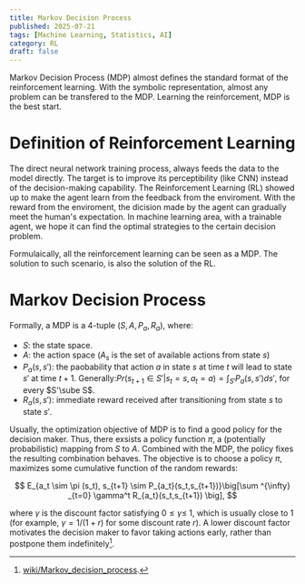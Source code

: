 ```yaml
---
title: Markov Decision Process
published: 2025-07-21
tags: [Machine Learning, Statistics, AI]
category: RL
draft: false
---
```


Markov Decision Process (MDP) almost defines the standard format of the reinforcement learning. With the symbolic representation, almost any problem can be transfered to the MDP. Learning the reinforcement, MDP is the best start. 

# Definition of Reinforcement Learning

The direct neural network training process, always feeds the data to the model directly. The target is to improve its perceptibility (like CNN) instead of the decision-making capability. The Reinforcement Learning (RL) showed up to make the agent learn from the feedback from the enviroment. With the reward from the enviroment, the dicision made by the agent can gradually meet the human's expectation. In machine learning area, with a trainable agent, we hope it can find the optimal strategies to the certain decision problem. 

Formulaically, all the reinforcement learning can be seen as a MDP. The solution to such scenario, is also the solution of the RL. 

# Markov Decision Process

Formally, a MDP is a 4-tuple ($S,A,P_a, R_a$), where:

- $S$: the state space. 
- $A$: the action space ($A_s$ is the set of available actions from state $s$)
- $P_a(s,s')$: the paobability that action $a$ in state $s$ at time $t$ will lead to state $s'$ at time $t+1$. Generally:$Pr(s_{t+1}\in S' | s_t = s, a_t=a) = \int _{S'} P_a(s,s')ds'$, for every $S'\sube S$. 
- $R_a(s,s')$: immediate reward received after transitioning from state $s$ to state $s'$. 

Usually, the optimization objective of MDP is to find a good policy for the decision maker. Thus, there exsists a policy function $\pi$, a (potentially probabilistic) mapping from $S$ to $A$. Combined with the MDP, the policy fixes the resulting combination behaves. The objective is to choose a policy $\pi$, maximizes some cumulative function of the random rewards:

$$
E_{a_t \sim \pi (s_t), s_{t+1} \sim P_{a_t}(s_t,s_{t+1})}\big[\sum ^{\infty} _{t=0} \gamma^t R_{a_t}(s_t,s_{t+1}) \big],
$$

where $\gamma$ is the discount factor satisfying  $0\leq \gamma  \leq \ 1$, which is usually close to 1 (for example,  $\gamma =1/(1+r)$ for some discount rate $r$). A lower discount factor motivates the decision maker to favor taking actions early, rather than postpone them indefinitely[^1].

[^1]: [wiki/Markov_decision_process](https://en.wikipedia.org/wiki/Markov_decision_process).